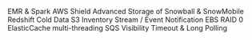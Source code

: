 EMR & Spark
AWS Shield Advanced
Storage of Snowball & SnowMobile
Redshift Cold Data
S3 Inventory Stream / Event Notification
EBS RAID 0
ElasticCache multi-threading
SQS Visibility Timeout & Long Polling
